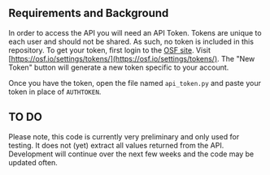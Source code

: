Requirements and Background
-------------

In order to access the API you will need an API Token. Tokens are unique to each user and should not be shared. As such, no token is included in this repository. To get your token, first login to the <a href="https://osf.io">OSF site</a>. Visit [https://osf.io/settings/tokens/](https://osf.io/settings/tokens/). The "New Token" button will generate a new token specific to your account.

Once you have the token, open the file named `api_token.py` and paste your token in place of `AUTHTOKEN`.


TO DO
---------

Please note, this code is currently very preliminary and only used for testing. It does not (yet) extract all values returned from the API. Development will continue over the next few weeks and the code may be updated often. 
